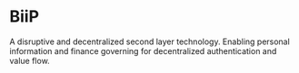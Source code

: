 # BiiP
A disruptive and decentralized second layer technology. Enabling personal information and finance governing for decentralized authentication and value flow.
